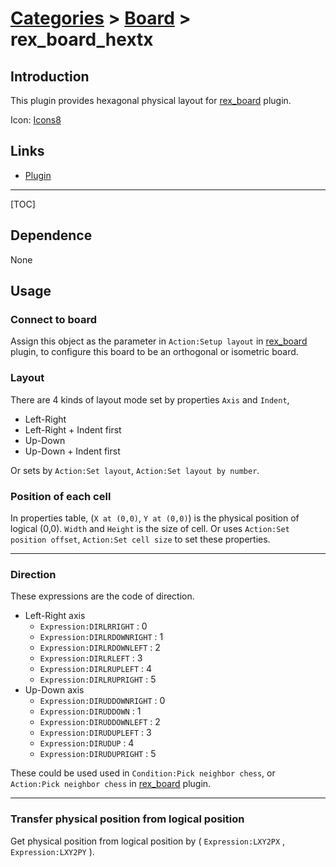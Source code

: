 # [Categories](categories.index.html) > [Board](board.index.html) > rex_board_hextx

## Introduction

This plugin provides hexagonal physical layout for [rex_board](rex_board.html) plugin.

Icon: [Icons8](https://icons8.com/)

## Links

- [Plugin](https://rexrainbow.github.io/C3RexDoc/repo/rex_board_hexTx.c3addon)


----

[TOC]

## Dependence

None

## Usage

### Connect to board

Assign this object as the parameter in `Action:Setup layout` in [rex_board](rex_board.html) plugin, to configure this board to be an orthogonal or isometric board. 

### Layout

There are 4 kinds of layout mode set by properties `Axis` and `Indent`,

- Left-Right
- Left-Right + Indent first
- Up-Down
- Up-Down + Indent first

Or sets by `Action:Set layout`, `Action:Set layout by number`.

### Position of each cell

In properties table, (`X at (0,0)`, `Y at (0,0)`) is the physical position of logical (0,0). `Width` and `Height` is the size of cell. Or uses `Action:Set position offset`, `Action:Set cell size` to set these properties.

---

### Direction

These expressions are the code of direction.

- Left-Right axis
  - `Expression:DIRLRRIGHT` : 0
  - `Expression:DIRLRDOWNRIGHT` : 1
  - `Expression:DIRLRDOWNLEFT` : 2
  - `Expression:DIRLRLEFT` : 3
  - `Expression:DIRLRUPLEFT` : 4
  - `Expression:DIRLRUPRIGHT` : 5
- Up-Down axis
  - `Expression:DIRUDDOWNRIGHT` : 0
  - `Expression:DIRUDDOWN` : 1
  - `Expression:DIRUDDOWNLEFT` : 2
  - `Expression:DIRUDUPLEFT` : 3
  - `Expression:DIRUDUP` : 4
  - `Expression:DIRUDUPRIGHT` : 5

These could be used used in `Condition:Pick neighbor chess`, or `Action:Pick neighbor chess` in [rex_board](rex_board.html) plugin.

----

### Transfer physical position from logical position

Get physical position from logical position by ( `Expression:LXY2PX` , `Expression:LXY2PY` ).

